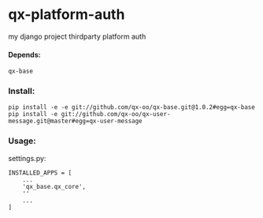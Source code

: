 # qx-platform-auth

my django project thirdparty platform auth

#### Depends:

    qx-base

### Install:

    pip install -e -e git://github.com/qx-oo/qx-base.git@1.0.2#egg=qx-base
    pip install -e git://github.com/qx-oo/qx-user-message.git@master#egg=qx-user-message

### Usage:

settings.py:

    INSTALLED_APPS = [
        ...
        'qx_base.qx_core',
        ''
        ...
    ]